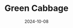 ---  
layout: startup_page  
title: "Green Cabbage"  
id: "greencabbage.com"  
permalink: "/greencabbagegreencabbage.com10082024/"  
website: "https://www.green-cabbage.com"  
funding_round: "Series A"  
funding_amount: ""  
investors: "Sorenson Capital"  
about: "Green Cabbage is the global leader in Technology & Contingency Workforce Market Intelligence, providing a platform for detailed comparisons of technology contracts and comprehensive business and legal term insights. They help private equity firms, consulting companies, and B2B enterprises save 15-30% on supplier agreements by offering expertise in pricing, licensing, negotiation, and more."  
markets: "Analytics, Consulting, Information Services"  
hq: "Cranberry Township, Pennsylvania, United States"  
founded_year: "2017"  
linkedin: "https://www.linkedin.com/company/greencabbage"  
twitter: "https://twitter.com/paas360"  
instagram: ""  
facebook: "https://www.facebook.com/PAaSAdv"  
crunchbase: "https://www.crunchbase.com/organization/green-cabbage"  
pitchbook: "https://pitchbook.com/profiles/company/466948-27"  

date_display: "08-Oct-2024"  
date: "2024-10-08"

# SEO Optimization  
meta_title: "Green Cabbage - Series A"  
meta_description: "Green Cabbage, Green Cabbage is the global leader in Technology & Contingency Workforce Market Intelligence, providing a platform for detailed comparisons of technol..."  
meta_keywords: "Green Cabbage, Analytics, Consulting, Information Services, Series A funding"  
canonical_url: "https://startup.projectstartups.com/greencabbagegreencabbage.com10082024/"  
---